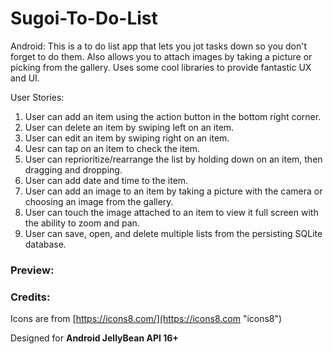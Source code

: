 # Sugoi-To-Do-List
Android: This is a to do list app that lets you jot tasks down so you don't forget to do them. 
Also allows you to attach images by taking a picture or picking from the gallery.
Uses some cool libraries to provide fantastic UX and UI.

User Stories:
  1. User can add an item using the action button in the bottom right corner.
  2. User can delete an item by swiping left on an item.
  3. User can edit an item by swiping right on an item.
  4. Uesr can tap on an item to check the item.
  5. User can reprioritize/rearrange the list by holding down on an item, then dragging and dropping.
  6. User can add date and time to the item.
  7. User can add an image to an item by taking a picture with the camera or choosing an image from the gallery.
  8. User can touch the image attached to an item to view it full screen with the ability to zoom and pan.
  9. User can save, open, and delete multiple lists from the persisting SQLite database.
  
### Preview:



### Credits:

Icons are from [https://icons8.com/](https://icons8.com "icons8")

Designed for <b>Android JellyBean API 16+</b>
